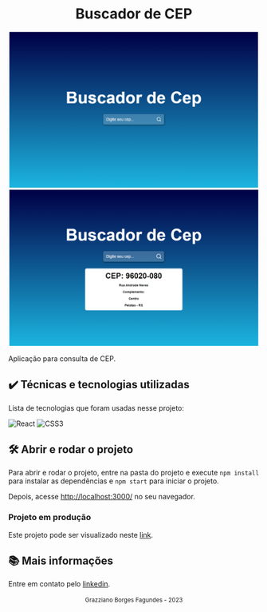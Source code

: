 <div align="center">
  <h1>Buscador de CEP</h1>
</div>

<div align="center">
  <img src="./docs/assets/img1.PNG" width="500" heigth="500">
  <img src="./docs/assets/img2.PNG" width="500" heigth="500">
</div>

Aplicação para consulta de CEP.

## ✔️ Técnicas e tecnologias utilizadas

Lista de tecnologias que foram usadas nesse projeto:

![React](https://img.shields.io/badge/react-%2320232a.svg?style=for-the-badge&logo=react&logoColor=%2361DAFB)
![CSS3](https://img.shields.io/badge/css3-%231572B6.svg?style=for-the-badge&logo=css3&logoColor=white)

## 🛠️ Abrir e rodar o projeto

Para abrir e rodar o projeto, entre na pasta do projeto e execute ```npm install``` para instalar as dependências e ```npm start``` para iniciar o projeto.

Depois, acesse <a href="http://localhost:3000/">http://localhost:3000/</a> no seu navegador.

### Projeto em produção
Este projeto pode ser visualizado neste [link](https://buscador-cep-chi.vercel.app/).

## 📚 Mais informações

Entre em contato pelo [linkedin](https://www.linkedin.com/in/grazziano-fagundes/).

<div align="center">
  <small>Grazziano Borges Fagundes - 2023</small>
</div>